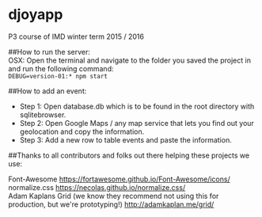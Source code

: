 # djoyapp
P3 course of IMD winter term 2015 / 2016

##How to run the server:  
OSX: Open the terminal and navigate to the folder you saved the project in and run the following command:   
``` DEBUG=version-01:* npm start ```  

##How to add an event:
* Step 1: Open database.db which is to be found in the root directory with sqlitebrowser.
* Step 2: Open Google Maps / any map service that lets you find out your geolocation and copy the information.
* Step 3: Add a new row to table events and paste the information.

##Thanks to all contributors and folks out there helping these projects we use:

Font-Awesome
https://fortawesome.github.io/Font-Awesome/icons/  
normalize.css
https://necolas.github.io/normalize.css/  
Adam Kaplans Grid (we know they recommend not using this for production, but we're prototyping!)
http://adamkaplan.me/grid/

